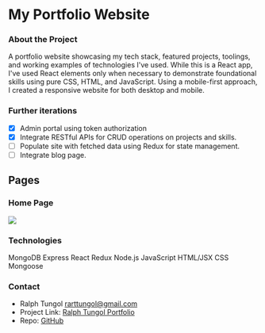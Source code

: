 # My Portfolio Website

### About the Project

A portfolio website showcasing my tech stack, featured projects, toolings, and working examples of technologies I've used. While this is a React app, I've used React elements only when necessary to demonstrate foundational skills using pure CSS, HTML, and JavaScript. Using a mobile-first approach, I created a responsive website for both desktop and mobile.

### Further iterations
- [x] Admin portal using token authorization 
- [x] Integrate RESTful APIs for CRUD operations on projects and skills. 
- [ ] Populate site with fetched data using Redux for state management. 
- [ ] Integrate blog page. 

## Pages

### Home Page 
<img src="https://i.imgur.com/1IvNyx9.gif">

### Technologies

MongoDB
Express
React
Redux
Node.js
JavaScript
HTML/JSX
CSS
Mongoose

### Contact

- Ralph Tungol [rarttungol@gmail.com]()
- Project Link: [Ralph Tungol Portfolio](https://ralphtungol.herokuapp.com/)
- Repo: [GitHub](https://github.com/tungolra/portfolio)

